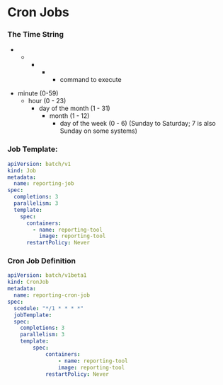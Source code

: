 # Cron Jobs

### The Time String
* * * * * command to execute
- minute (0-59)
  - hour (0 - 23)
    - day of the month (1 - 31)
      - month (1 - 12)
        - day of the week (0 - 6) (Sunday to Saturday; 7 is also Sunday on some systems)

### Job Template:
```yaml
apiVersion: batch/v1
kind: Job
metadata:
  name: reporting-job
spec:
  completions: 3
  parallelism: 3
  template:
    spec:
      containers:
        - name: reporting-tool
          image: reporting-tool
      restartPolicy: Never
```

### Cron Job Definition
```yaml
apiVersion: batch/v1beta1
kind: CronJob
metadata:
  name: reporting-cron-job
spec:
  scedule: "*/1 * * * *"
  jobTemplate:
  spec:
    completions: 3
    parallelism: 3
    template:
        spec:
            containers:
                - name: reporting-tool
                image: reporting-tool
            restartPolicy: Never
```